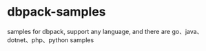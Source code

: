 # dbpack-samples
samples for dbpack, support any language, and there are go、java、dotnet、php、python samples
